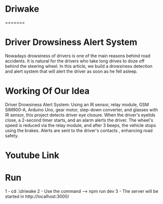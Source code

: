 # Driwake
=======
# Driver Drowsiness Alert System
Nowadays drowsiness of drivers is one of the main reasons behind road accidents. It is natural for the drivers who take long drives to doze off behind the steering wheel. In this article, we build a drowsiness detection and alert system that will alert the driver as soon as he fell asleep.

# Working Of Our Idea
Driver Drowsiness Alert System: Using an IR sensor, relay module, GSM SIM900-A, Arduino Uno, gear motor, step-down converter, and glasses with IR sensor, this project detects driver eye closure. When the driver's eyelids close, a 2-second timer starts, and an alarm alerts the driver. The wheel's speed is reduced via the relay module, and after 3 beeps, the vehicle stops using the brakes. Alerts are sent to the driver's contacts , enhancing road safety.

# Youtube Link


# Run

1 - cd .\driwake
2 - Use the command --> npm run dev
3 - The server will be started in http://localhost:3000/